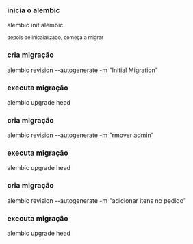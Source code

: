 ### inicia o alembic

alembic init alembic

<sub>depois de inicaializado, começa a migrar</sub>

### cria migração

alembic revision --autogenerate -m "Initial Migration"

### executa migração

alembic upgrade head

### cria migração

alembic revision --autogenerate -m "rmover admin"

### executa migração

alembic upgrade head

### cria migração

alembic revision --autogenerate -m "adicionar itens no pedido"

### executa migração

alembic upgrade head

